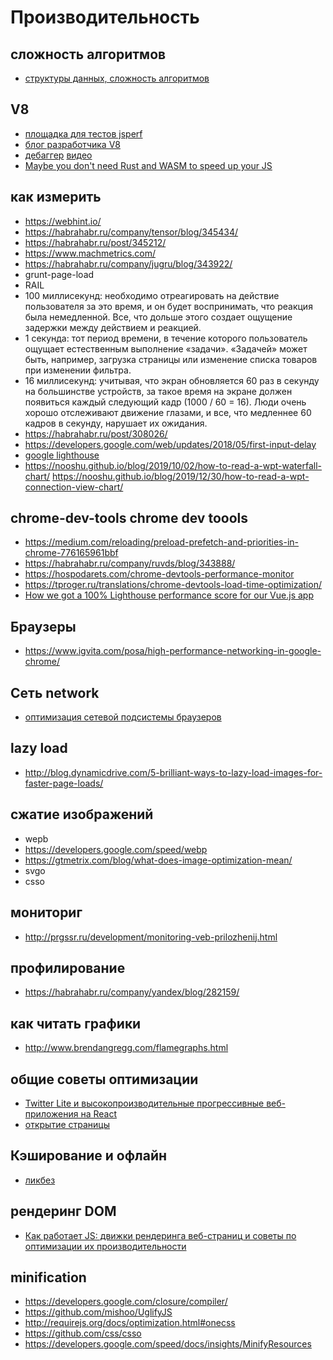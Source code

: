 # Производительность

## сложность алгоритмов 

 * [структуры данных, сложность алгоритмов](https://habrahabr.ru/post/310794/)

## V8

 * [площадка для тестов jsperf](https://jsperf.com/popular)
 * [блог разработчика V8](https://mrale.ph/blog/2015/04/12/jsunderhood.html)
 * [дебаггер](https://github.com/mraleph/irhydra) [видео](https://www.youtube.com/watch?v=pycQWDuCBN8)
 * [Maybe you don't need Rust and WASM to speed up your JS](https://mrale.ph/blog/2018/02/03/maybe-you-dont-need-rust-to-speed-up-your-js.html)
 
##  как измерить

 * https://webhint.io/
 * https://habrahabr.ru/company/tensor/blog/345434/
 * https://habrahabr.ru/post/345212/
 * https://www.machmetrics.com/
 * https://habrahabr.ru/company/jugru/blog/343922/
 * grunt-page-load
 * RAIL
 * 100 миллисекунд: необходимо отреагировать на действие пользователя за это время, и он будет воспринимать, что реакция была немедленной. Все, что дольше этого создает ощущение  задержки между действием и реакцией.
 * 1 секунда: тот период времени, в течение которого пользователь ощущает естественным выполнение «задачи». «Задачей» может быть, например, загрузка страницы или изменение списка  товаров при изменении фильтра.
 * 16 миллисекунд: учитывая, что экран обновляется 60 раз в секунду на большинстве устройств, за такое время на экране должен появиться каждый следующий кадр (1000 / 60 = 16). Люди  очень хорошо отслеживают движение глазами, и все, что медленнее 60 кадров в секунду, нарушает их ожидания.
 * https://habrahabr.ru/post/308026/
 * https://developers.google.com/web/updates/2018/05/first-input-delay
 * [google lighthouse](https://developers.google.com/web/updates/2018/05/lighthouse)
 * https://nooshu.github.io/blog/2019/10/02/how-to-read-a-wpt-waterfall-chart/ https://nooshu.github.io/blog/2019/12/30/how-to-read-a-wpt-connection-view-chart/ 

##  chrome-dev-tools chrome dev toools

 * https://medium.com/reloading/preload-prefetch-and-priorities-in-chrome-776165961bbf
 * https://habrahabr.ru/company/ruvds/blog/343888/
 * https://hospodarets.com/chrome-devtools-performance-monitor
 * https://tproger.ru/translations/chrome-devtools-load-time-optimization/
 * [How we got a 100% Lighthouse performance score for our Vue.js app](https://checklyhq.com/blog/2018/08/how-we-got-a-100-lighthouse-performance-score-for-our-vue.js-app/)

## Браузеры

 * https://www.igvita.com/posa/high-performance-networking-in-google-chrome/

## Сеть network

 * [оптимизация сетевой подсистемы браузеров](https://habr.com/company/ruvds/blog/354070/)

##  lazy load

 * http://blog.dynamicdrive.com/5-brilliant-ways-to-lazy-load-images-for-faster-page-loads/

##  сжатие изображений 

 * wepb
 * https://developers.google.com/speed/webp
 * https://gtmetrix.com/blog/what-does-image-optimization-mean/
 * svgo
 * csso

##  мониториг

 * http://prgssr.ru/development/monitoring-veb-prilozhenij.html

##  профилирование

 * https://habrahabr.ru/company/yandex/blog/282159/

##  как читать графики

 * http://www.brendangregg.com/flamegraphs.html

##  общие советы оптимизации

 * [Twitter Lite и высокопроизводительные прогрессивные веб-приложения на React](https://habrahabr.ru/post/327494/)
 * [открытие страницы](https://habr.com/post/274129/)

## Кэширование и офлайн

 * [ликбез](https://habr.com/post/274129/)

##  рендеринг DOM

 * [Как работает JS: движки рендеринга веб-страниц и советы по оптимизации их производительности](https://habrahabr.ru/company/ruvds/blog/351802/)

##  minification

 * https://developers.google.com/closure/compiler/
 * https://github.com/mishoo/UglifyJS
 * http://requirejs.org/docs/optimization.html#onecss
 * https://github.com/css/csso
 * https://developers.google.com/speed/docs/insights/MinifyResources

